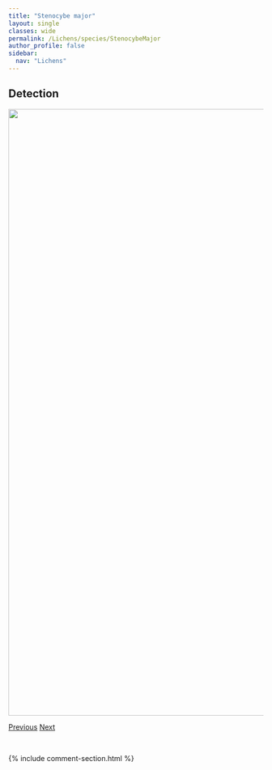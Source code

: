 ```yaml
---
title: "Stenocybe major"
layout: single
classes: wide
permalink: /Lichens/species/StenocybeMajor
author_profile: false
sidebar:
  nav: "Lichens"
---
```


<h2>Detection</h2>

<a href="https://drive.google.com/uc?export=view&id=1uxMKrU-xGfvJkRgdt-SprW0fFoEDsZuv">
<img src="https://drive.google.com/uc?export=view&id=1uxMKrU-xGfvJkRgdt-SprW0fFoEDsZuv" height = "1200" width = "800">
</a>


<a href="/DevelopmentWebsite/Lichens/species/SquamarinaCartilaginea" class="pagination--pager" title="Squamarina cartilaginea">Previous</a> <a href="/DevelopmentWebsite/Lichens/species/StenocybePullatula" class="pagination--pager" title="Stenocybe pullatula">Next</a>

<p>&nbsp;</p>

{% include comment-section.html %}

